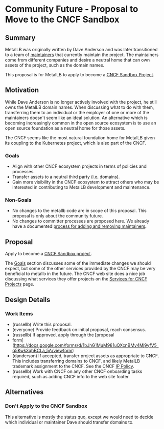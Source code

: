 # Community Future - Proposal to Move to the CNCF Sandbox

## Summary

MetalLB was originally written by Dave Anderson and was later transitioned to a
team of [maintainers](https://metallb.universe.tf/community/maintainers/) that
currently maintain the project. The maintainers come from different companies
and desire a neutral home that can own assets of the project, such as the
domain names.

This proposal is for MetalLB to apply to become a [CNCF Sandbox
Project](https://www.cncf.io/sandbox-projects/).

## Motivation

While Dave Anderson is no longer actively involved with the project, he still
owns the MetalLB domain names. When discussing what to do with them,
transferring them to an individual or the employer of one or more of the
maintainers doesn't seem like an ideal solution. An alternative which is
becoming increasingly common in the open source ecosystem is to use an open
source foundation as a neutral home for those assets.

The CNCF seems like the most natural foundation home for MetalLB given its
coupling to the Kubernetes project, which is also part of the CNCF.

### Goals

- Align with other CNCF ecosystem projects in terms of policies and processes.
- Transfer assets to a neutral third party (i.e. domains).
- Gain more visibility in the CNCF ecosystem to attract others who may be
  interested in contributing to MetalLB development and maintenance.

### Non-Goals

- No changes to the metallb code are in scope of this proposal. This
  proposal is only about the community future.
- No changes to committer processes are proposed here. We already have a
  documented [process for adding and removing
  maintainers](https://metallb.universe.tf/community/maintainers/).

## Proposal

Apply to become a [CNCF Sandbox
project](https://www.cncf.io/sandbox-projects/).

The [Goals](#goals) section discusses some of the immediate changes we should
expect, but some of the other services provided by the CNCF may be very
beneficial to metallb in the future. The CNCF web site does a nice job
discussing what services they offer projects on the
[Services for CNCF Projects](https://www.cncf.io/services-for-projects/) page.

## Design Details

### Work Items

- (russellb) Write this proposal.
- (everyone) Provide feedback on initial proposal, reach consensus.
- (russellb) If approved, apply through the [proposal
- form](https://docs.google.com/forms/d/1bJhG1MuM981uQXcnBMv4Mj9yfV5_q5Kwk3qhBCLa_5A/viewform)
- (danderson) If accepted, transfer project assets as appropriate to CNCF. This
  includes transferring domains to CNCF, and likely MetalLB trademark
  assignment to the CNCF. See the CNCF [IP
  Policy](https://github.com/cncf/foundation/blob/master/charter.md#11-ip-policy).
- (russellb) Work with CNCF on any other CNCF onboarding tasks required, such
  as adding CNCF info to the web site footer.

## Alternatives

### Don't Apply to the CNCF Sandbox

This alternative is mostly the status quo, except we would need to decide which
individual or maintainer Dave should transfer domains to.

